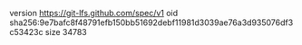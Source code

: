 version https://git-lfs.github.com/spec/v1
oid sha256:9e7bafc8f48791efb150bb51692debf11981d3039ae76a3d935076df3c53423c
size 34783
